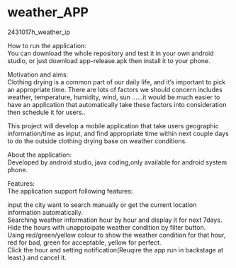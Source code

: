 # weather_APP
2431017h_weather_ip


How to run the application:  
You can download the whole repository and test it in your own android studio, or just download app-release.apk then install it to your phone.

Motivation and aims:  
Clothing drying is a common part of our daily life, and it’s important to pick an appropriate time. There are lots of factors we should concern includes weather, temperature, humidity, wind, sun ……it would be much easier to have an application that automatically take these factors into consideration then  schedule it for users..

This project will develop a mobile application that take users geographic information/time as input, and find appropriate time within next couple days to do the outside clothing drying base on weather conditions. 


About the application:  
Developed by android studio, java coding,only available for android system phone.  

Features:  
The application support following features:  

input the city want to search manually or get the current location information automatically.  
Searching weather information hour by hour and display it for next 7days.
Hide the hours with unapproipate weather condition by filter button.  
Using red/green/yellow colour to show the weather condition for that hour, red for bad, green for acceptable, yellow for perfect.  
Click the hour and setting notification(Reuqire the app run in  backstage at least.) and cancel it.

